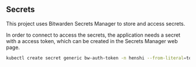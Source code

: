 ## Secrets

This project uses Bitwarden Secrets Manager to store and access secrets.

In order to connect to access the secrets, the application needs a secret with a access token, which can be created in the Secrets Manager web page.

```bash
kubectl create secret generic bw-auth-token -n henshi --from-literal=token=<access_token>
```